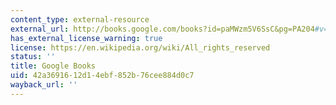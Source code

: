 ```yaml
---
content_type: external-resource
external_url: http://books.google.com/books?id=paMWzm5V6SsC&pg=PA204#v=onepage
has_external_license_warning: true
license: https://en.wikipedia.org/wiki/All_rights_reserved
status: ''
title: Google Books
uid: 42a36916-12d1-4ebf-852b-76cee884d0c7
wayback_url: ''
---
```

